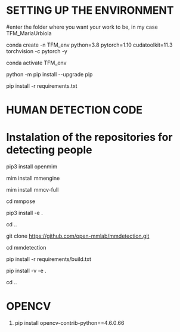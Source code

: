 # SETTING UP THE ENVIRONMENT
#enter the folder where you want your work to be, in my case TFM_MariaUrbiola

conda create -n TFM_env python=3.8 pytorch=1.10 cudatoolkit=11.3 torchvision -c pytorch -y

conda activate TFM_env

python -m pip install --upgrade pip

pip install -r requirements.txt


# HUMAN DETECTION CODE

# Instalation of the repositories for detecting people
pip3 install openmim

mim install mmengine

mim install mmcv-full


cd mmpose

pip3 install -e .

cd ..



git clone https://github.com/open-mmlab/mmdetection.git

cd mmdetection

pip install -r requirements/build.txt

pip install -v -e .

cd ..



# OPENCV
1. pip install opencv-contrib-python==4.6.0.66

